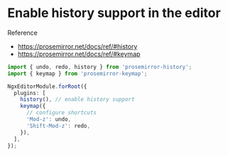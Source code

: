 # Enable history support in the editor

Reference

- https://prosemirror.net/docs/ref/#history
- https://prosemirror.net/docs/ref/#keymap

```ts
import { undo, redo, history } from 'prosemirror-history';
import { keymap } from 'prosemirror-keymap';

NgxEditorModule.forRoot({
  plugins: [
    history(), // enable history support
    keymap({
      // configure shortcuts
      'Mod-z': undo,
      'Shift-Mod-z': redo,
    }),
  ],
});
```
